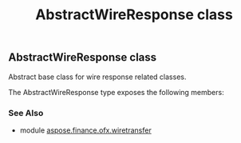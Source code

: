 ﻿---
title: AbstractWireResponse class
second_title: Aspose.Finance for Python via .NET API References
description: 
type: docs
weight: 20
url: /python-net/aspose.finance.ofx.wiretransfer/abstractwireresponse/
is_root: false
---

## AbstractWireResponse class

Abstract base class for wire response related classes.



The AbstractWireResponse type exposes the following members:

### See Also

* module [aspose.finance.ofx.wiretransfer](../)
